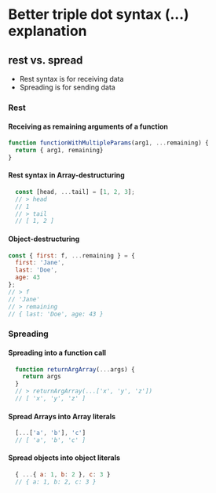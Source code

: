 # Better triple dot syntax (...) explanation

## rest vs. spread

- Rest syntax is for receiving data
- Spreading is for sending data

### Rest

#### Receiving as remaining arguments of a function

```javascript
function functionWithMultipleParams(arg1, ...remaining) {
  return { arg1, remaining}
}
```

#### Rest syntax in Array-destructuring

```javascript
  const [head, ...tail] = [1, 2, 3];
  // > head
  // 1
  // > tail
  // [ 1, 2 ]
```

#### Object-destructuring

```javascript
const { first: f, ...remaining } = {
  first: 'Jane',
  last: 'Doe',
  age: 43
};
// > f
// 'Jane'
// > remaining
// { last: 'Doe', age: 43 }
```

### Spreading

#### Spreading into a function call

```javascript
  function returnArgArray(...args) {
    return args
  }
  // > returnArgArray(...['x', 'y', 'z'])
  // [ 'x', 'y', 'z' ]
```

#### Spread Arrays into Array literals

```javascript
  [...['a', 'b'], 'c']
  // [ 'a', 'b', 'c' ]
```

#### Spread objects into object literals

```javascript
  { ...{ a: 1, b: 2 }, c: 3 }
  // { a: 1, b: 2, c: 3 }
```
